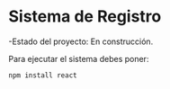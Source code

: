 <h1>Sistema de Registro</h1>

-Estado del proyecto: En construcción.

Para ejecutar el sistema debes poner: 

```npm install react```

